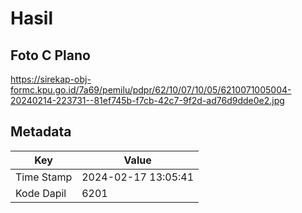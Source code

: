 # Hasil

## Foto C Plano

https://sirekap-obj-formc.kpu.go.id/7a69/pemilu/pdpr/62/10/07/10/05/6210071005004-20240214-223731--81ef745b-f7cb-42c7-9f2d-ad76d9dde0e2.jpg


## Metadata

| Key        | Value               |
| ---------- | ------------------- |
| Time Stamp | 2024-02-17 13:05:41 |
| Kode Dapil | 6201                |



